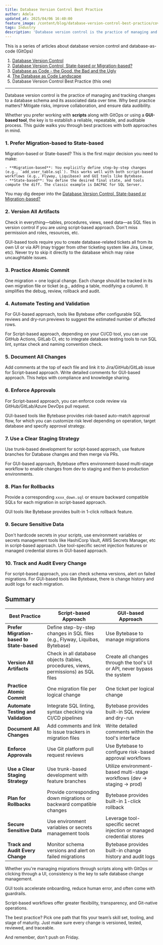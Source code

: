 ```yaml
---
title: Database Version Control Best Practice
author: Adela
updated_at: 2025/04/06 16:40:00
feature_image: /content/blog/database-version-control-best-practice/cover.webp
tags: Industry
description: 'Database version control is the practice of managing and tracking changes to a database schema and its associated data over time. Why best practice matters? Mitigate risks, improve collaboration, and ensure data audibility.'
---
```


This is a series of articles about database version control and database-as-code (GitOps)

1. [Database Version Control](/blog/database-version-control)
1. [Database Version Control, State-based or Migration-based?](/blog/database-version-control-state-based-vs-migration-based)
1. [Database as Code - the Good, the Bad and the Ugly](/blog/database-as-code)
1. [The Database as Code Landscape](/blog/database-as-code-landscape)
1. Database Version Control Best Practice (this one)

---

Database version control is the practice of managing and tracking changes to a database schema and its associated data over time. Why best practice matters? Mitigate risks, improve collaboration, and ensure data audibility.

Whether you prefer working with **scripts** along with GitOps or using a **GUI-based tool**, the key is to establish a reliable, repeatable, and auditable process. This guide walks you through best practices with both approaches in mind.

### 1. Prefer Migration-based to State-based

Migration-based or State-based? This is the first major decision you need to make:

    - **Migration-based**: You explicitly define step-by-step changes (e.g., `add_user_table.sql`). This works well with both script-based workflows (e.g., Flyway, Liquibase) and GUI tools like Bytebase.
    - **State-based**: You define the desired final state, and tools compute the diff. The classic example is DACPAC for SQL Server.

You may dig deeper into the [Database Version Control, State-based or Migration-based?](/blog/database-version-control-state-based-vs-migration-based)

### 2. Version All Artifacts

Check in everything—tables, procedures, views, seed data—as SQL files in version control if you are using script-based approach. Don't miss permission and roles, resources, etc.

GUI-based tools require you to create database-related tickets all from its own UI or via API (may trigger from other ticketing system like Jira, Linear, etc). Never try to skip it directly to the database which may raise uncaughtable issues.

### 3. Practice Atomic Commit

One migration = one logical change. Each change should be tracked in its own migration file or ticket (e.g., adding a table, modifying a column). It simplifies the debug, review, rollback and audit.

### 4. Automate Testing and Validation

For GUI-based approach, tools like Bytebase offer configurable SQL reviews and dry-run previews to suggest the estimated number of affected rows.

For Script-based approach, depending on your CI/CD tool, you can use GitHub Actions, GitLab CI, etc to integrate database testing tools to run SQL lint, syntax check and naming convention check.

### 5. Document All Changes

Add comments at the top of each file and link it to Jira/GitHub/GitLab issue for Script-based approach. Write detailed comments for GUI-based approach. This helps with compliance and knowledge sharing.

### 6. Enforce Approvals

For Script-based approach, you can enforce code review via GitHub/GitLab/Azure DevOps pull request.

GUI-based tools like Bytebase provides risk-based auto-match approval flow, for which you can customize risk level depending on operation, target database and specify approval strategy.

### 7. Use a Clear Staging Strategy

Use trunk-based development for script-based approach, use feature branches for Database changes and then merge via PRs.

For GUI-based approach, Bytebase offers environment-based multi-stage workflow to enable changes from dev to staging and then to production environments.

### 8. Plan for Rollbacks

Provide a corresponding `xxxx_down.sql` or ensure backward compatible SQLs for each migration in script-based approach.

GUI tools like Bytebase provides built-in 1-click rollback feature.

### 9. Secure Sensitive Data

Don't hardcode secrets in your scripts, use environment variables or secrets management tools like HashiCorp Vault, AWS Secrets Manager, etc in script-based approach. Use tool-specific secret injection features or managed credential stores in GUI-based approach.

### 10. Track and Audit Every Change

For script-based approach, you can check schema versions, alert on failed migrations. For GUI-based tools like Bytebase, there is change history and audit logs for each migration.

## Summary

| Best Practice                             | Script-based Approach                                                               | GUI-based Approach                                                       |
| ----------------------------------------- | ----------------------------------------------------------------------------------- | ------------------------------------------------------------------------ |
| **Prefer Migration-based to State-based** | Define step-by-step changes in SQL files (e.g., Flyway, Liquibas, Bytebase)         | Use Bytebase to manage migrations                                        |
| **Version All Artifacts**                 | Check in all database objects (tables, procedures, views, permissions) as SQL files | Create all changes through the tool's UI or API, never bypass the system |
| **Practice Atomic Commit**                | One migration file per logical change                                               | One ticket per logical change                                            |
| **Automate Testing and Validation**       | Integrate SQL linting, syntax checking via CI/CD pipelines                          | Bytebase provides built-in SQL review and dry-run                        |
| **Document All Changes**                  | Add comments and link to issue trackers in migration files                          | Write detailed comments within the tool's interface                      |
| **Enforce Approvals**                     | Use Git platform pull request reviews                                               | Use Bytebase to configure risk-based approval workflows                  |
| **Use a Clear Staging Strategy**          | Use trunk-based development with feature branches                                   | Utilize environment-based multi-stage workflows (dev → staging → prod)   |
| **Plan for Rollbacks**                    | Provide corresponding down migrations or backward compatible changes                | Bytebase provides built-in 1-click rollback                              |
| **Secure Sensitive Data**                 | Use environment variables or secrets management tools                               | Leverage tool-specific secret injection or managed credential stores     |
| **Track and Audit Every Change**          | Monitor schema versions and alert on failed migrations                              | Bytebase provides built-in change history and audit logs                 |

Whether you're managing migrations through scripts along with GitOps or clicking through a UI, consistency is the key to safe database change management.

GUI tools accelerate onboarding, reduce human error, and often come with guardrails.

Script-based workflows offer greater flexibility, transparency, and Git-native operations.

The best practice? Pick one path that fits your team’s skill set, tooling, and stage of maturity. Just make sure every change is versioned, tested, reviewed, and traceable.

And remember, don't push on Friday.
